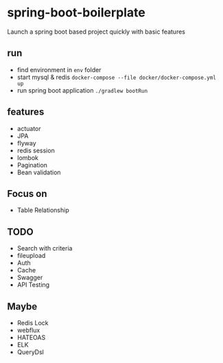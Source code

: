 # spring-boot-boilerplate

Launch a spring boot based project quickly with basic features 

## run 

- find environment in `env` folder
- start mysql & redis `docker-compose --file docker/docker-compose.yml up`
- run spring boot application `./gradlew bootRun`

## features

- actuator
- JPA
- flyway
- redis session
- lombok
- Pagination
- Bean validation

## Focus on 

- Table Relationship 

## TODO
- Search with criteria 
- fileupload
- Auth
- Cache
- Swagger 
- API Testing 

## Maybe

- Redis Lock
- webflux
- HATEOAS
- ELK
- QueryDsl
